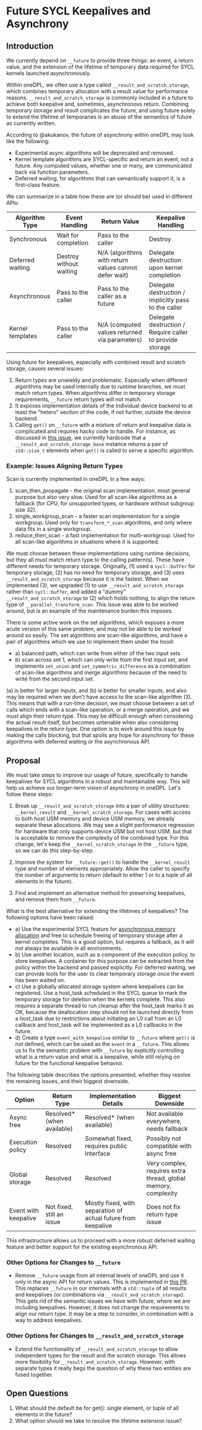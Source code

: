 # Future SYCL Keepalives and Asynchrony

## Introduction

We currently depend on `__future` to provide three things: an event, a return value, and the extension of the 
lifetime of temporary data required for SYCL kernels launched asynchronously.

Within oneDPL, we often use a type called `__result_and_scratch_storage`, which combines temporary allocation with a 
result value for performance reasons. `__result_and_scratch_storage` is commonly included in a future to achieve both 
keepalive and, sometimes, asynchronous return. Combining temporary storage and result complicates the future, and using 
future solely to extend the lifetime of temporaries is an abuse of the semantics of future as currently written.

According to @akukanov, the future of asynchrony within oneDPL may look like the following:

* Experimental async algorithms will be deprecated and removed.
* Kernel template algorithms are SYCL-specific and return an event, not a future. Any computed values, whether one or 
many, are communicated back via function parameters.
* Deferred waiting, for algorithms that can semantically support it, is a first-class feature.

We can summarize in a table how these are (or should be) used in different APIs:

| Algorithm Type      | Event Handling           | Return Value                                         | Keepalive Handling                                      |
|--------------------|-------------------------|------------------------------------------------------|---------------------------------------------------------|
| Synchronous        | Wait for completion      | Pass to the caller                                   | Destroy                                                 |
| Deferred waiting   | Destroy without waiting  | N/A (algorithms with return values cannot defer wait)| Delegate destruction upon kernel completion             |
| Asynchronous       | Pass to the caller       | Pass to the caller as a future                       | Delegate destruction / implicitly pass to the caller     |
| Kernel templates   | Pass to the caller       | N/A (computed values returned via parameters)        | Delegate destruction / Require caller to provide storage |

Using future for keepalives, especially with combined result and scratch storage, causes several issues:
1) Return types are unwieldy and problematic. Especially when different algorithms may be used internally due to 
runtime branches, we must match return types. When algorithms differ in temporary storage requirements, `__future` 
return types will not match.
2) It exposes implementation details of the individual device backend to at least the "hetero" section of the code, if 
not further, outside the device backend.
3) Calling `get()` on `__future` with a mixture of return and keepalive data is complicated and requires hacky code to 
handle. For instance, as discussed in [this issue](https://github.com/uxlfoundation/oneDPL/issues/2003#issuecomment-2617343442), 
we currently hardcode that a `__result_and_scratch_storage_base` instance returns a pair of `std::size_t` elements when 
`get()` is called to serve a specific algorithm.

### Example: Issues Aligning Return Types
Scan is currently implemented in oneDPL in a few ways:
1) scan_then_propagate - the original scan implementation, most general purpose but also very slow. Used for all 
scan-like algorithms as a fallback (for CPU, for unsupported types, or hardware without subgroup size 32).
2) single_workgroup_scan - a faster scan implementation for a single workgroup. Used only for `transform_*_scan` 
algorithms, and only where data fits in a single workgroup.
3) reduce_then_scan - a fast implementation for multi-workgroup. Used for all scan-like algorithms in situations where 
it is supported.

We must choose between these implementations using runtime decisions, but they all must match return type to the 
calling pattern(s). These have different needs for temporary storage. Originally, (1) used a `sycl::buffer` for 
temporary storage, (2) has no need for temporary storage, and (3) uses `__result_and_scratch_storage` because it is the 
fastest. When we implemented (3), we upgraded (1) to use `__result_and_scratch_storage` rather than `sycl::buffer`, and 
added a "dummy" `__result_and_scratch_storage` to (2) which holds nothing, to align the return type of 
`__parallel_transform_scan`. This issue was able to be worked around, but is an example of the maintenance burden this 
imposes.

There is some active work on the set algorithms, which exposes a more acute version of this same problem, and may not 
be able to be worked around so easily. The set algorithms are scan-like algorithms, and have a pair of algorithms which 
we use to implement them under the hood:
- a) balanced path, which can write from either of the two input sets
- b) scan across set 1, which can only write from the first input set, and implements `set_union` and 
`set_symmetric_difference` as a combination of scan-like algorithms and merge algorithms because of the need to write 
from the second input set.

(a) is better for larger inputs, and (b) is better for smaller inputs, and also may be required when we don't have 
access to the scan-like algorithm (3). This means that with a run-time decision, we must choose between a set of calls 
which ends with a scan-like operation, or a merge operation, and we must align their return type. This may be difficult 
enough when considering the actual result itself, but becomes untenable when also considering keepalives in the return 
type. One option is to work around this issue by making the calls blocking, but that spoils any hope for asynchrony for 
these algorithms with deferred waiting or the asynchronous API.

## Proposal
We must take steps to improve our usage of future, specifically to handle keepalives for SYCL algorithms in a robust 
and maintainable way. This will help us achieve our longer-term vision of asynchrony in oneDPL.
Let's follow these steps:
1) Break up `__result_and_scratch_storage` into a pair of utility structures: `__kernel_result` and 
`__kernel_scratch_storage`. For cases with access to both host USM memory and device USM memory, we already separate 
these allocations. We may see a slight performance regression for hardware that only supports device USM but not host 
USM, but that is acceptable to remove the complexity of the combined type. For this change, let's keep the 
`__kernel_scratch_storage` in the `__future` type, so we can do this step-by-step.

2) Improve the system for `__future::get()` to handle the `__kernel_result` type and number of elements appropriately. 
Allow the caller to specify the number of arguments to return (default to either 1 or to a tuple of all elements in the 
future).

3) Find and implement an alternative method for preserving keepalives, and remove them from `__future`.

What is the best alternative for extending the lifetimes of keepalives?
The following options have been raised:
- a) Use the experimental SYCL feature for [asynchronous memory allocation](https://github.com/intel/llvm/blob/sycl/sycl/doc/extensions/proposed/sycl_ext_oneapi_async_memory_alloc.asciidoc) and free to schedule freeing of temporary 
storage after a kernel completes. This is a good option, but requires a fallback, as it will not always be available in 
all environments.
- b) Use another location, such as a component of the execution policy, to store keepalives. A container for this 
purpose can be extracted from the policy within the backend and passed explicitly. For deferred waiting, we can provide
tools for the user to clear temporary storage once the event has been waited on.
- c) Use a globally allocated storage system where keepalives can be registered. Use a host_task scheduled in the SYCL 
queue to mark the temporary storage for deletion when the kernels complete. This also requires a separate thread to run 
cleanup after the host_task marks it as OK, because the deallocation step should not be launched directly from a 
host_task due to restrictions about initiating an L0 call from an L0 callback and host_task will be implemented as a
L0 callbacks in the future.
- d) Create a type `event_with_keepalive` similar to `__future` where `get()` is not defined, which can be used as the 
`event` in a `__future`. This allows us to fix the semantic problem with `__future` by explicitly controlling what is a 
return value and what is a keepalive, while still relying on future for the functional keepalive behavior.

The following table describes the options presented, whether they resolve the remaining issues, and their biggest 
downside.

| Option              | Return Type                | Implementation Details                        | Biggest Downside                                         |
|---------------------|----------------------------|-----------------------------------------------|----------------------------------------------------------|
| Async free          | Resolved* (when available) | Resolved* (when available)                    | Not available everywhere, needs fallback                 |
| Execution policy    | Resolved                   | Somewhat fixed, requires public interface     | Possibly not compatible with async free                  |
| Global storage      | Resolved                   | Resolved                                      | Very complex, requires extra thread, global memory, complexity |
| Event with keepalive| Not fixed, still an issue  | Mostly fixed, with separation of actual future from keepalive | Does not fix return type issue                           |

This infrastructure allows us to proceed with a more robust deferred waiting feature and better support for the 
existing asynchronous API.

### Other Options for Changes to `__future`
* Remove `__future` usage from all internal levels of oneDPL and use it only in the async API for return values. This 
is implemented in [this PR](https://github.com/uxlfoundation/oneDPL/pull/2261). This replaces `__future` in our 
internals with a `std::tuple` of all results and keepalives (or combinations via `__result_and_scratch_storage`). This 
gets rid of the semantic issues we have with future, where we are including keepalives. However, it does not change the 
requirements to align our return type. It may be a step to consider, in combination with a way to address keepalives.

### Other Options for Changes to `__result_and_scratch_storage`
* Extend the functionality of `__result_and_scratch_storage` to allow independent types for the result and the scratch 
storage. This allows more flexibility for `__result_and_scratch_storage`. However, with separate types it really begs 
the question of why these two entities are fused together.

## Open Questions
1) What should the default be for get(): single element, or tuple of all elements in the future?
2) What option should we take to resolve the lifetime extension issue?



